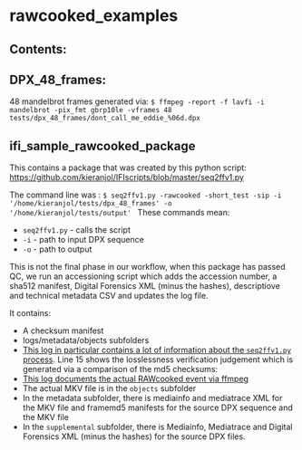 # rawcooked_examples

Contents:
----------
DPX_48_frames:
-
 48 mandelbrot frames generated via:
` $ ffmpeg -report -f lavfi -i mandelbrot -pix_fmt gbrp10le -vframes 48 tests/dpx_48_frames/dont_call_me_eddie_%06d.dpx
`

ifi_sample_rawcooked_package
-
This contains a package that was created by this python script: https://github.com/kieranjol/IFIscripts/blob/master/seq2ffv1.py

The command line was :
`$ seq2ffv1.py -rawcooked -short_test -sip -i '/home/kieranjol/tests/dpx_48_frames' -o '/home/kieranjol/tests/output' `
These commands mean:
* `seq2ffv1.py` - calls the script
* `-i` - path to input DPX sequence
* `-o` - path to output 

This is not the final phase in our workflow, when this package has passed QC, we run an accessioning script which adds the accession number, a sha512 manifest, Digital Forensics XML (minus the hashes), descriptiove and technical metadata CSV and updates the log file.

It contains:  
* A checksum manifest
* logs/metadata/objects subfolders
* [This log in particular contains a lot of information about the `seq2ffv1.py` process](https://github.com/kieranjol/rawcooked_examples/blob/master/ifi_rawcooked_sample_package/oe12345/7fc037bd-c323-4db1-9b49-07c605ba6064/logs/7fc037bd-c323-4db1-9b49-07c605ba6064_sip_log.log). Line 15 shows the losslessness verification judgement which is generated via a comparison of the md5 checksums: 
* [This log documents the actual RAWcooked event via ffmpeg](https://github.com/kieranjol/rawcooked_examples/blob/master/ifi_rawcooked_sample_package/oe12345/7fc037bd-c323-4db1-9b49-07c605ba6064/logs/7fc037bd-c323-4db1-9b49-07c605ba6064.mkv_rawcooked.log)
* The actual MKV file is in the `objects` subfolder
* In the metadata subfolder, there is mediainfo and mediatrace XML for the MKV file and framemd5 manifests for the source DPX sequence and the MKV file
* In the `supplemental` subfolder, there is Mediainfo, Mediatrace and Digital Forensics XML (minus the hashes) for the source DPX files.

